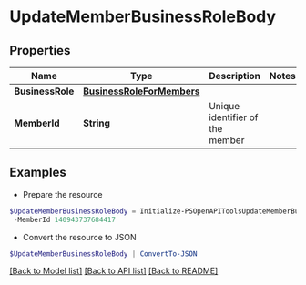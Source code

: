 # UpdateMemberBusinessRoleBody
## Properties

Name | Type | Description | Notes
------------ | ------------- | ------------- | -------------
**BusinessRole** | [**BusinessRoleForMembers**](BusinessRoleForMembers.md) |  | 
**MemberId** | **String** | Unique identifier of the member | 

## Examples

- Prepare the resource
```powershell
$UpdateMemberBusinessRoleBody = Initialize-PSOpenAPIToolsUpdateMemberBusinessRoleBody  -BusinessRole null `
 -MemberId 140943737684417
```

- Convert the resource to JSON
```powershell
$UpdateMemberBusinessRoleBody | ConvertTo-JSON
```

[[Back to Model list]](../README.md#documentation-for-models) [[Back to API list]](../README.md#documentation-for-api-endpoints) [[Back to README]](../README.md)

